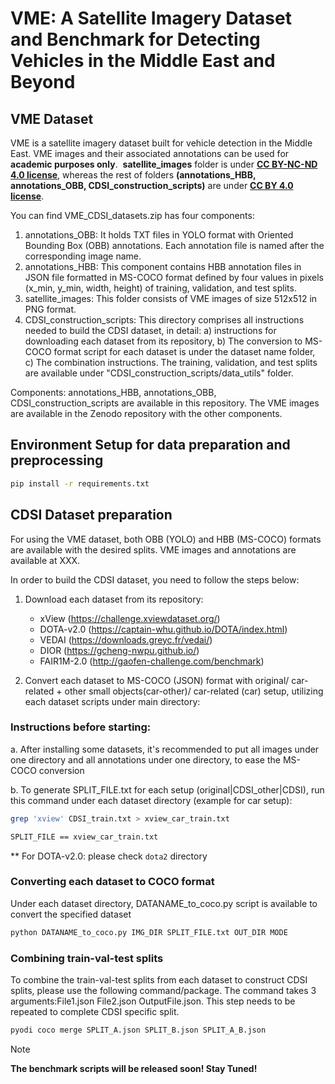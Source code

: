 # VME: A Satellite Imagery Dataset and Benchmark for Detecting Vehicles in the Middle East and Beyond

## VME Dataset
VME is a satellite imagery dataset built for vehicle detection in the Middle East. VME images and their associated annotations can be used for **academic purposes only**.  **satellite_images** folder is under [**CC BY-NC-ND 4.0 license**](https://creativecommons.org/licenses/by-nc-nd/4.0/), whereas the rest of folders **(annotations_HBB, annotations_OBB, CDSI_construction_scripts)** are under [**CC BY 4.0 license**](https://creativecommons.org/licenses/by/4.0/).

You can find 
VME_CDSI_datasets.zip has four components:

1. annotations_OBB: It holds TXT files in YOLO format with Oriented Bounding Box (OBB) annotations. Each annotation file is named after the corresponding image name.
2. annotations_HBB: This component contains HBB annotation files in JSON file formatted in MS-COCO format defined by four values in pixels (x_min, y_min, width, height) of training, validation, and test splits.
3. satellite_images: This folder consists of VME images of size 512x512 in PNG format.
4. CDSI_construction_scripts: This directory comprises all instructions needed to build the CDSI dataset, in detail: a) instructions for downloading each dataset from its repository, b) The conversion to MS-COCO format script for each dataset is under the dataset name folder, c) The combination instructions. The training, validation, and test splits are available under "CDSI_construction_scripts/data_utils" folder.

Components: annotations_HBB, annotations_OBB, CDSI_construction_scripts are available in this repository. The VME images are available in the Zenodo repository with the other components.

## Environment Setup for data preparation and preprocessing

```bash
pip install -r requirements.txt
```

## CDSI Dataset preparation
For using the VME dataset, both OBB (YOLO) and HBB (MS-COCO) formats are available with the desired splits. VME images and annotations are available at XXX.

In order to build the CDSI dataset, you need to follow the steps below:

1. Download each dataset from its repository:
    * xView (https://challenge.xviewdataset.org/)
    * DOTA-v2.0 (https://captain-whu.github.io/DOTA/index.html)
    * VEDAI (https://downloads.greyc.fr/vedai/)
    * DIOR (https://gcheng-nwpu.github.io/)
    * FAIR1M-2.0 (http://gaofen-challenge.com/benchmark)

2. Convert each dataset to MS-COCO (JSON) format with original/ car-related + other small objects(car-other)/ car-related (car) setup, utilizing each dataset scripts under main directory:

### Instructions before starting:

a. After installing some datasets, it's recommended to put all images under one directory and all annotations under one directory, to ease the MS-COCO conversion

b. To generate SPLIT_FILE.txt for each setup (original|CDSI_other|CDSI), run this command under each dataset directory (example for car setup):

```bash
grep 'xview' CDSI_train.txt > xview_car_train.txt

SPLIT_FILE == xview_car_train.txt
```

** For DOTA-v2.0: please check ``dota2`` directory


### Converting each dataset to COCO format

Under each dataset directory, DATANAME_to_coco.py script is available to convert the specified dataset
```bash
python DATANAME_to_coco.py IMG_DIR SPLIT_FILE.txt OUT_DIR MODE
```

### Combining train-val-test splits

To combine the train-val-test splits from each dataset to construct CDSI splits, please use the following command/package. The command takes 3 arguments:File1.json File2.json OutputFile.json. This step needs to be repeated to complete CDSI specific split.
```bash
pyodi coco merge SPLIT_A.json SPLIT_B.json SPLIT_A_B.json
```

>[!NOTE]
__The benchmark scripts will be released soon! Stay Tuned!__
